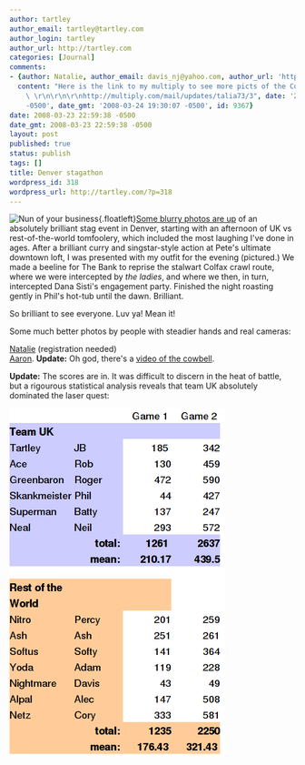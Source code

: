 ```yaml
---
author: tartley
author_email: tartley@tartley.com
author_login: tartley
author_url: http://tartley.com
categories: [Journal]
comments:
- {author: Natalie, author_email: davis_nj@yahoo.com, author_url: 'http://multiply.com/mail/updates/talia73/3',
  content: "Here is the link to my multiply to see more picts of the Colfax insanity!\
    \ \r\n\r\n\r\nhttp://multiply.com/mail/updates/talia73/3", date: '2008-03-24 19:30:07
    -0500', date_gmt: '2008-03-24 19:30:07 -0500', id: 9367}
date: 2008-03-23 22:59:38 -0500
date_gmt: 2008-03-23 22:59:38 -0500
layout: post
published: true
status: publish
tags: []
title: Denver stagathon
wordpress_id: 318
wordpress_url: http://tartley.com/?p=318
---
```


![Nun of your
business](/assets/2008/03/nun-of-your-business.jpg){.floatleft}[Some
blurry photos are
up](http://picasaweb.google.co.uk/tartley/20080320Denver) of an
absolutely brilliant stag event in Denver, starting with an afternoon of
UK vs rest-of-the-world tomfoolery, which included the most laughing
I've done in ages. After a brilliant curry and singstar-style action at
Pete's ultimate downtown loft, I was presented with my outfit for the
evening (pictured.) We made a beeline for The Bank to reprise the
stalwart Colfax crawl route, where we were intercepted by *the ladies*,
and where we then, in turn, intercepted Dana Sisti's engagement party.
Finished the night roasting gently in Phil's hot-tub until the dawn.
Brilliant.

So brilliant to see everyone. Luv ya! Mean it!

Some much better photos by people with steadier hands and real cameras:

[Natalie](http://talia73.multiply.com/photos/album/64/JBs_Colfax_Crawl_-_He_tried_but_didnt_escape...)
(registration needed)\
[Aaron](http://www.flickr.com/photos/aaronindenver/sets/72157604216510883/).
**Update:** Oh god, there's a [video of the
cowbell](http://www.aaronsdayoff.com/2008/03/jbs-bachelor-partypub-crawl.html).

**Update:** The scores are in. It was difficult to discern in the heat
of battle, but a rigourous statistical analysis reveals that team UK
absolutely dominated the laser quest:

[![LQ](/assets/2008/03/lq.png)](http://tartley.com/wp-content/uploads/2008/03/lqods.zip "LQ")
